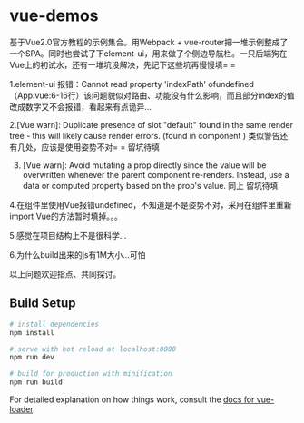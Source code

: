 # vue-demos

基于Vue2.0官方教程的示例集合。用Webpack + vue-router把一堆示例整成了一个SPA。同时也尝试了下element-ui，用来做了个侧边导航栏。一只后端狗在Vue上的初试水，还有一堆坑没解决，先记下这些坑再慢慢填= =

1.element-ui 报错：Cannot read property 'indexPath' ofundefined（App.vue:6-16行）该问题貌似对路由、功能没有什么影响，而且部分index的值改成数字又不会报错，看起来有点诡异...

2.[Vue warn]: Duplicate presence of slot "default" found in the same render tree - this will likely cause render errors. (found in component
<ElCol>)
类似警告还有几处，应该是使用姿势不对= = 留坑待填

3. [Vue warn]: Avoid mutating a prop directly since the value will be overwritten whenever the parent component re-renders. Instead, use a data or computed property based on the prop's value.
同上 留坑待填

4.在组件里使用Vue报错undefined，不知道是不是姿势不对，采用在组件里重新import Vue的方法暂时填掉。。。

5.感觉在项目结构上不是很科学...

6.为什么build出来的js有1M大小...可怕

以上问题欢迎指点、共同探讨。

## Build Setup

``` bash
# install dependencies
npm install

# serve with hot reload at localhost:8080
npm run dev

# build for production with minification
npm run build
```

For detailed explanation on how things work, consult the [docs for vue-loader](http://vuejs.github.io/vue-loader).

